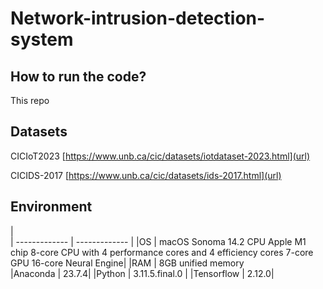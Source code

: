 # Network-intrusion-detection-system


## How to run the code?
This repo

## Datasets
CICIoT2023  [https://www.unb.ca/cic/datasets/iotdataset-2023.html](url)

CICIDS-2017  [https://www.unb.ca/cic/datasets/ids-2017.html](url)


## Environment
|    
| ------------- | ------------- |
|OS          |  macOS Sonoma 14.2 CPU Apple M1 chip 8-core CPU with 4 performance cores and 4 efficiency cores 7-core GPU 16-core Neural Engine|
|RAM         | 8GB unified memory \
|Anaconda    | 23.7.4|
|Python      | 3.11.5.final.0 |
|Tensorflow  | 2.12.0|
